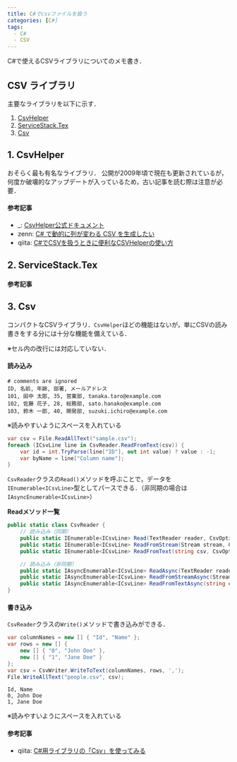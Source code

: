 ```yaml
---
title: C#でcsvファイルを扱う
categories: [C#]
tags:
  - C#
  - CSV
---
```


C#で使えるCSVライブラリについてのメモ書き．


## CSV ライブラリ

主要なライブラリを以下に示す．

1. [CsvHelper][CsvHelper repository]
2. [ServiceStack.Tex][ServiceStack.Tex repository]
3. [Csv][Csv repository]


## 1. CsvHelper

おそらく最も有名なライブラリ．
公開が2009年頃で現在も更新されているが，何度か破壊的なアップデートが入っているため，古い記事を読む際は注意が必要．

#### 参考記事
- _: [CsvHelper公式ドキュメント](https://joshclose.github.io/CsvHelper/)
- zenn: [C# で動的に列が変わる CSV を生成したい](https://zenn.dev/microsoft/articles/generate-dynamic-columns-csv)
- qiita: [C#でCSVを扱うときに便利なCSVHelperの使い方](https://qiita.com/miya416/items/9916460528e29c3a5ea8)


## 2. ServiceStack.Tex

#### 参考記事


## 3. Csv
コンパクトなCSVライブラリ．`CsvHelper`ほどの機能はないが，単にCSVの読み書きをする分には十分な機能を備えている．

※セル内の改行には対応していない．

#### 読み込み

```
# comments are ignored
ID, 名前, 年齢, 部署, メールアドレス
101, 田中 太郎, 35, 営業部, tanaka.taro@example.com
102, 佐藤 花子, 28, 総務部, sato.hanako@example.com
103, 鈴木 一郎, 40, 開発部, suzuki.ichiro@example.com
```
※読みやすいようにスペースを入れている

```cs
var csv = File.ReadAllText("sample.csv");
foreach (ICsvLine line in CsvReader.ReadFromText(csv)) {
    var id = int.TryParse(line["ID"], out int value) ? value : -1;
    var byName = line["Column name"];
}
```

`CsvReader`クラスの`Read()`メソッドを呼ぶことで，データを`IEnumerable<ICsvLine>`型としてパースできる．（非同期の場合は`IAsyncEnumerable<ICsvLine>`）

**Readメソッド一覧**
```cs
public static class CsvReader {
    // 読み込み（同期）
    public static IEnumerable<ICsvLine> Read(TextReader reader, CsvOptions? options);
    public static IEnumerable<ICsvLine> ReadFromStream(Stream stream, CsvOptions? options);
    public static IEnumerable<ICsvLine> ReadFromText(string csv, CsvOptions? options);

    // 読み込み（非同期）
    public static IAsyncEnumerable<ICsvLine> ReadAsync(TextReader reader, CsvOptions? options);
    public static IAsyncEnumerable<ICsvLine> ReadFromStreamAsync(Stream stream, CsvOptions? options);
    public static IAsyncEnumerable<ICsvLine> ReadFromTextAsync(string csv, CsvOptions? options);
}
```

#### 書き込み
`CsvReader`クラスの`Write()`メソッドで書き込みができる．

```cs
var columnNames = new [] { "Id", "Name" };
var rows = new [] {
    new [] { "0", "John Doe" },
    new [] { "1", "Jane Doe" }
};
var csv = CsvWriter.WriteToText(columnNames, rows, ',');
File.WriteAllText("people.csv", csv);
```

```
Id, Name
0, John Doe
1, Jane Doe
```
※読みやすいようにスペースを入れている



#### 参考記事
- qiita: [C#用ライブラリの「Csv」を使ってみる](https://qiita.com/tat_tt/items/8c4647e8ef49076232eb)



<!-- リンク | ドキュメント-->

<!--　リンク | リポジトリ -->
[CsvHelper repository]: https://github.com/JoshClose/CsvHelper
[ServiceStack.Tex repository]: https://github.com/ServiceStack/ServiceStack.Text
[Csv repository]: https://github.com/stevehansen/csv
